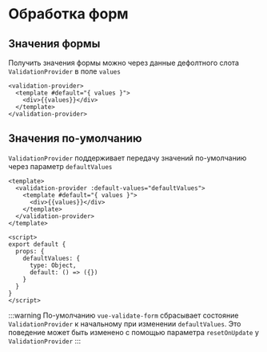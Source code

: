# Обработка форм

## Значения формы

Получить значения формы можно через данные дефолтного слота `ValidationProvider` в поле `values`

```vue{2,3}
<validation-provider>
  <template #default="{ values }">
    <div>{{values}}</div>
  </template>
</validation-provider>
```

## Значения по-умолчанию

`ValidationProvider` поддерживает передачу значений по-умолчанию через параметр `defaultValues`

```vue{2}
<template>
  <validation-provider :default-values="defaultValues">
    <template #default="{ values }">
      <div>{{values}}</div>
    </template>
  </validation-provider>
</template>

<script>
export default {
  props: {
    defaultValues: {
      type: Object,
      default: () => ({})
    }
  }
}
</script>
```

:::warning
По-умолчанию `vue-validate-form` сбрасывает состояние `ValidationProvider` к начальному при изменении
`defaultValues`. Это поведение может быть изменено с помощью параметра `resetOnUpdate` у `ValidationProvider`
:::
